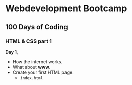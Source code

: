 # Webdevelopment Bootcamp

## 100 Days of Coding

### HTML & CSS part 1

**Day 1**,

- How the internet works.
- What about **www**.
- Create your first HTML page.
    - `index.html`
  


            
